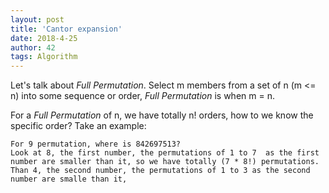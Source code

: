 ```yaml
---
layout: post
title: 'Cantor expansion'
date: 2018-4-25
author: 42
tags: Algorithm
---
```


Let's talk about *Full Permutation*. Select m members from a set of n (m <= n) into some sequence or order, *Full Permutation* is when m = n.

For a *Full Permutation* of n, we have totally n! orders, how to we know the specific order? Take an example:

```
For 9 permutation, where is 842697513?
Look at 8, the first number, the permutations of 1 to 7  as the first number are smaller than it, so we have totally (7 * 8!) permutations.
Than 4, the second number, the permutations of 1 to 3 as the second number are smalle than it,  
```

